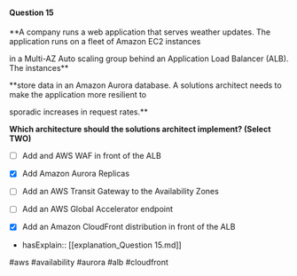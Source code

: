 #### Question  15


**A company runs a web application that serves weather updates. The application runs on a fleet of Amazon EC2 instances

in a Multi-AZ Auto scaling group behind an Application Load Balancer (ALB). The instances**


**store data in an Amazon Aurora database. A solutions architect needs to make the application more resilient to

sporadic increases in request rates.**


**Which architecture should the solutions architect implement? (Select TWO)**


- [ ] Add and AWS WAF in front of the ALB


- [x] Add Amazon Aurora Replicas


- [ ] Add an AWS Transit Gateway to the Availability Zones


- [ ] Add an AWS Global Accelerator endpoint


- [x] Add an Amazon CloudFront distribution in front of the ALB



- hasExplain:: [[explanation_Question  15.md]]

#aws #availability #aurora #alb #cloudfront 